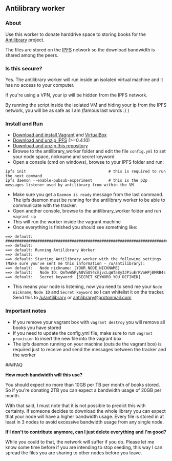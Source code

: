 ## Antilibrary worker


### About

Use this worker to donate harddrive space to storing books for the [Antilibrary](https://www.reddit.com/r/antilibrary/comments/6ow6tq/antilibrary_faq/) project. 

The files are stored on the [IPFS](https://ipfs.io/) network so the download bandwidth is shared among the peers.

### Is this secure?

Yes. The antilibrary worker will run inside an isolated virtual machine and it has no access to your computer.

If you're using a VPN, your ip will be hidden from the IPFS network.

By running the script inside the isolated VM and hiding your ip from the IPFS network, you will be as safe as I am (famous last words :) )

### Install and Run

- [Download and install Vagrant](https://www.vagrantup.com/downloads.html) and [VirtualBox](https://www.virtualbox.org/wiki/Downloads)
- [Download and unzip IPFS](https://ipfs.io/docs/install/) (>=0.4.10)
- [Download and unzip this repository](https://github.com/antilibrary/antilibrary_worker/archive/master.zip)
- Browse to the antilibrary_worker folder and edit the file `config.yml` to set your node space, nickname and secret keyword
- Open a console (cmd on windows), browse to your IPFS folder and run:

```
ipfs init                                    # this is required to run the next command
ipfs daemon --enable-pubsub-experiment       # this is the p2p messages listener used by antilibrary from within the VM
```

- Make sure you get a `Daemon is ready` message from the last command. The ipfs daemon must be running for the antilibrary worker to be able to communicate with the tracker.
- Open another console, browse to the antilibrary_worker folder and run `vagrant up`
- This will run the worker inside the vagrant machine
- Once everything is finished you should see something like:

```
==> default: #######################################################################
==> default:
==> default: Running Antilibrary Worker
==> default:
==> default: Starting Antilibrary worker with the following settings (Make sure you've sent me this information - /u/antilibrary):
==> default:   Node nickname: [YOUR_NODE_NICKNAME]
==> default:   Node ID: QmTwW5PyA8VaUY4cmjvcLqWTa8y3JPiuErKVoHPjBMRB4s
==> default:   Secret keyword: [SECRET_KEYWORD_YOU_DEFINED]
```

- This means your node is listening, now you need to send me your `Node nickname`, `Node ID` and `Secret keyword` so I can whitelist it on the tracker. Send this to [/u/antilibrary](https://www.reddit.com/user/antilibrary/) or antilibrary@protonmail.com


### Important notes

- If you remove your vagrant box with `vagrant destroy` you will remove all books you have stored
- If you need to update the config.yml file, make sure to run `vagrant provision` to insert the new file into the vagrant box
- The ipfs daemon running on your machine (outside the vagrant box) is required just to receive and send the messages between the tracker and the worker


###FAQ


**How much bandwidth will this use?**

You should expect no more than 10GB per TB per month of books stored. So if you're donating 2TB you can expect a bandwidth usage of 20GB per month.

With that said, I must note that it is not possible to predict this with certainty. If someone decides to download the whole library you can expect that your node will have a higher bandwidth usage. Every file is stored in at least in 3 nodes to avoid excessive bandwidth usage from any single node.

**If I don't to contribute anymore, can I just delete everything and I'm good?**

While you could to that, the network will suffer if you do. Please let me know some time before if you are intending to stop seeding, this way I can spread the files you are sharing to other nodes before you leave.